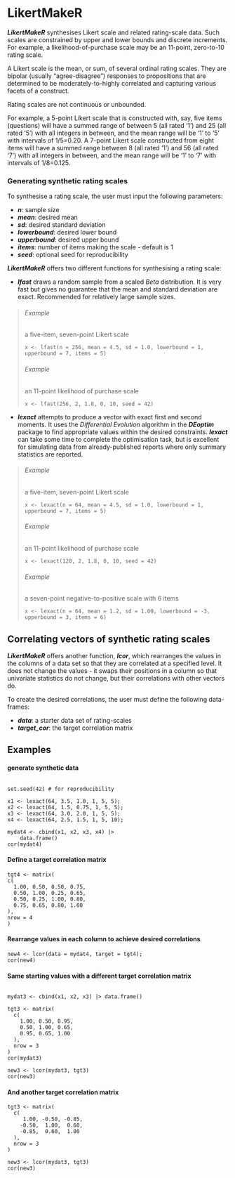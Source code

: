 # LikertMakeR

___LikertMakeR___ synthesises Likert scale and related rating-scale data. Such scales are constrained by upper and lower bounds and discrete increments. For example, a likelihood-of-purchase scale may be an 11-point, zero-to-10 rating scale.

 A Likert scale is the mean, or sum, of several ordinal rating scales. They are bipolar (usually “agree-disagree”) responses to propositions that are determined to be moderately-to-highly correlated and capturing various facets of a construct.
    
Rating scales are not continuous or unbounded. 
    
For example, a 5-point Likert scale that is constructed with, say, five items (questions) will have a summed range of between 5 (all rated ‘1’) and 25 (all rated ‘5’) with all integers in between, and 
the mean range will be ‘1’ to ‘5’ with intervals of 1/5=0.20.
A 7-point Likert scale constructed from eight items will have a summed range between 8 (all rated ‘1’) and 56 (all rated ‘7’) with all integers in between, 
and the mean range will be ‘1’ to ‘7’ with intervals of 1/8=0.125.

### Generating synthetic rating scales

To synthesise a rating scale, the user must input the following parameters:
  *  ___n___: sample size 
  *  ___mean___: desired mean 
  *  ___sd___: desired standard deviation
  *  ___lowerbound___: desired lower bound
  *  ___upperbound___: desired upper bound 
  *  ___items___: number of items making the scale - default is 1 
  *  ___seed___: optional seed for reproducibility
    
___LikertMakeR___ offers two different functions for synthesising a rating scale: 
  *  ___lfast___ draws a random sample from a scaled _Beta_ distribution. It is very fast but gives no guarantee that the mean and standard deviation are exact. Recommended for relatively large sample sizes.
  
  > ###### Example
  > a five-item, seven-point Likert scale
  > ```
  > x <- lfast(n = 256, mean = 4.5, sd = 1.0, lowerbound = 1, upperbound = 7, items = 5)
  > ```
  >  ###### Example
  > an 11-point likelihood of purchase scale
  > ```
  > x <- lfast(256, 2, 1.8, 0, 10, seed = 42)
  > ```
  
  *  ___lexact___ attempts to produce a vector with exact first and second moments. It uses the _Differential Evolution_ algorithm in the ___DEoptim___ package to find appropriate values within the desired constraints. 
___lexact___ can take some time to complete the optimisation task, but is excellent for simulating data from already-published reports where only summary statistics are reported. 
  
  > ###### Example
  > a five-item, seven-point Likert scale
  > ```
  > x <- lexact(n = 64, mean = 4.5, sd = 1.0, lowerbound = 1, upperbound = 7, items = 5)
  > ```
  >  ###### Example
  > an 11-point likelihood of purchase scale
  > ```
  > x <- lexact(128, 2, 1.8, 0, 10, seed = 42)
  > ```
  >  ###### Example
  > a seven-point negative-to-positive scale with 6 items
  > ```
  > x <- lexact(n = 64, mean = 1.2, sd = 1.00, lowerbound = -3, upperbound = 3, items = 6)
  > ```
  

  
## Correlating vectors of synthetic rating scales

___LikertMakeR___ offers another function, ___lcor___, which rearranges the values in the columns of a data set so that they are correlated at a specified level. It does not change the values - it swaps their positions in a column so that univariate statistics do not change, but their correlations with other vectors do.

To create the desired correlations, the user must define the following data-frames:
  -  ___data___: a starter data set of rating-scales 
  -  ___target_cor___: the target correlation matrix 

## Examples

####  generate synthetic data

```

set.seed(42) # for reproducibility

x1 <- lexact(64, 3.5, 1.0, 1, 5, 5);
x2 <- lexact(64, 1.5, 0.75, 1, 5, 5);
x3 <- lexact(64, 3.0, 2.0, 1, 5, 5);
x4 <- lexact(64, 2.5, 1.5, 1, 5, 10);  

mydat4 <- cbind(x1, x2, x3, x4) |> 
    data.frame()
cor(mydat4)

```

####  Define a target correlation matrix

```
tgt4 <- matrix(
c(
  1.00, 0.50, 0.50, 0.75,
  0.50, 1.00, 0.25, 0.65,
  0.50, 0.25, 1.00, 0.80,
  0.75, 0.65, 0.80, 1.00
),
nrow = 4
)

```

####  Rearrange values in each column to achieve desired correlations

```
new4 <- lcor(data = mydat4, target = tgt4);
cor(new4)

```

####  Same starting values with a different target correlation matrix

```

mydat3 <- cbind(x1, x2, x3) |> data.frame()

tgt3 <- matrix(
  c(
    1.00, 0.50, 0.95,
    0.50, 1.00, 0.65,
    0.95, 0.65, 1.00
  ),
  nrow = 3
)
cor(mydat3)

new3 <- lcor(mydat3, tgt3)
cor(new3)
```

####  And another target correlation matrix

```
tgt3 <- matrix(
  c(
     1.00, -0.50, -0.85,
    -0.50,  1.00,  0.60,
    -0.85,  0.60,  1.00
  ),
  nrow = 3
)

new3 <- lcor(mydat3, tgt3)
cor(new3)

```

